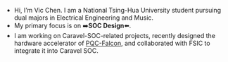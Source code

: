 - Hi, I’m Vic Chen. I am a National Tsing-Hua University student pursuing dual majors in Electrical Engineering and Music.
- My primary focus is on ➡️**SOC Design**⬅️.
- I am working on Caravel-SOC-related projects, recently designed the hardware accelerator of [PQC-Falcon](https://github.com/vic9112/PQC_Falcon), and collaborated with FSIC to integrate it into Caravel SOC.
<!---
vic9112/vic9112 is a ✨ special ✨ repository because its `README.md` (this file) appears on your GitHub profile.
You can click the Preview link to take a look at your changes.
--->
